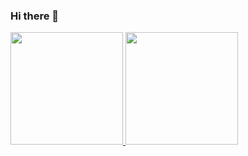 ### Hi there 👋

<div>
<a href="https://github.com/igorfilgueira">
<img height="180em" src="https://github-readme-stats.vercel.app/api/top-langs/?username=igorfilgueira&layout=compact&langs_count=7&theme=dracula"/>
<img height="180em" src="https://github-readme-stats.vercel.app/api?username=igorfilgueira&show_icons=true&theme=dracula&include_all_commits=true&count_private=true"/>
</div>


<!--
**igorfilgueira/igorfilgueira** is a ✨ _special_ ✨ repository because its `README.md` (this file) appears on your GitHub profile.

Here are some ideas to get you started:

- 🔭 I’m currently working on ...
- 🌱 I’m currently learning ...
- 👯 I’m looking to collaborate on ...
- 🤔 I’m looking for help with ...
- 💬 Ask me about ...
- 📫 How to reach me: ...
- 😄 Pronouns: ...
- ⚡ Fun fact: ...
-->

